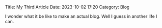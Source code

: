 Title: My Third Article
Date: 2023-10-02 17:20
Category: Blog

I wonder what it be like to make an actual blog. Well I guess in another life I can.

